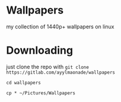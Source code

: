 # Wallpapers

my collection of 1440p+ wallpapers on linux

# Downloading

just clone the repo with `git clone https://gitlab.com/ayylmaonade/wallpapers`

`cd wallpapers`

`cp * ~/Pictures/Wallpapers`
